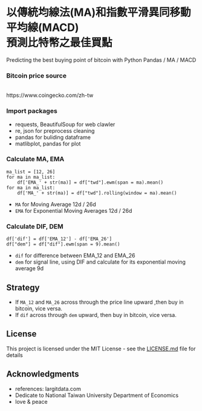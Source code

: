 # 以傳統均線法(MA)和指數平滑異同移動平均線(MACD)<br />預測比特幣之最佳買點
Predicting the best buying point of bitcoin with Python Pandas / MA / MACD
<br />

### Bitcoin price source
<br />
https://www.coingecko.com/zh-tw

### Import packages
* requests, BeautifulSoup for web clawler
* re, json for preprocess cleaning
* pandas for buliding dataframe
* matlibplot, pandas for plot

### Calculate MA, EMA
```
ma_list = [12, 26]
for ma in ma_list:
    df['EMA_' + str(ma)] = df["twd"].ewm(span = ma).mean()
for ma in ma_list:
    df['MA_' + str(ma)] = df["twd"].rolling(window = ma).mean()
```
* `MA` for Moving Average 12d / 26d
* `EMA` for Exponential Moving Averages 12d / 26d

### Calculate DIF, DEM
```
df['dif'] = df['EMA_12'] - df['EMA_26']
df["dem"] = df["dif"].ewm(span = 9).mean()
```
* `dif` for difference between EMA_12 and EMA_26
* `dem` for signal line, using DIF and calculate for its exponential moving average 9d

## Strategy

* If `MA_12` and `MA_26` across through the price line upward ,then buy in bitcoin, vice versa.
* If `dif` across through `dem` upward, then buy in bitcoin, vice versa.


## License

This project is licensed under the MIT License - see the [LICENSE.md](LICENSE.md) file for details

## Acknowledgments

* references: largitdata.com 
* Dedicate to National Taiwan University Department of Economics
* love & peace
